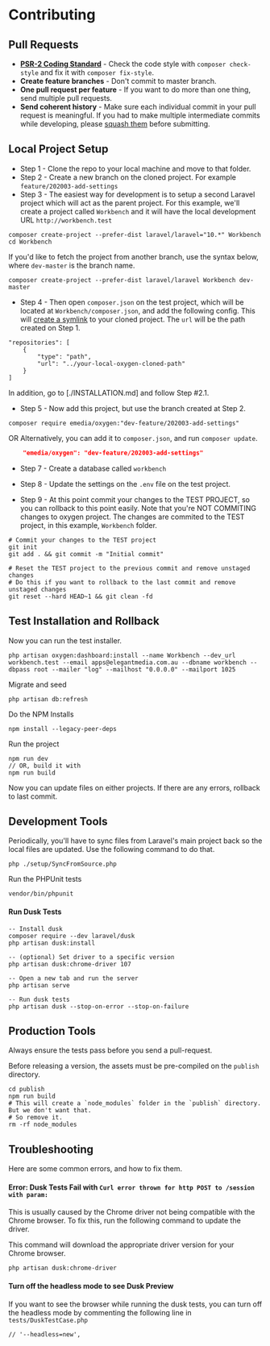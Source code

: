 # Contributing

## Pull Requests

- **[PSR-2 Coding Standard](https://github.com/php-fig/fig-standards/blob/master/accepted/PSR-2-coding-style-guide.md)** - Check the code style with `composer check-style` and fix it with `composer fix-style`.
- **Create feature branches** - Don't commit to master branch.
- **One pull request per feature** - If you want to do more than one thing, send multiple pull requests.
- **Send coherent history** - Make sure each individual commit in your pull request is meaningful. If you had to make multiple intermediate commits while developing, please [squash them](http://www.git-scm.com/book/en/v2/Git-Tools-Rewriting-History#Changing-Multiple-Commit-Messages) before submitting.

## Local Project Setup

- Step 1 - Clone the repo to your local machine and move to that folder.
- Step 2 - Create a new branch on the cloned project. For example `feature/202003-add-settings`
- Step 3 - The easiest way for development is to setup a second Laravel project which will act as the parent project. For this example, we'll create a project called `Workbench` and it will have the local development URL `http://workbench.test`

```
composer create-project --prefer-dist laravel/laravel="10.*" Workbench
cd Workbench
```

If you'd like to fetch the project from another branch, use the syntax below, where `dev-master` is the branch name.
```
composer create-project --prefer-dist laravel/laravel Workbench dev-master
```

- Step 4 - Then open `composer.json` on the test project, which will be located at `Workbench/composer.json`, and add the following config. This will [create a symlink](https://getcomposer.org/doc/05-repositories.md#path) to your cloned project. The `url` will be the path created on Step 1.

```
"repositories": [
    {
        "type": "path",
        "url": "../your-local-oxygen-cloned-path"
    }
]
```

In addition, go to [./INSTALLATION.md] and follow Step #2.1.

- Step 5 - Now add this project, but use the branch created at Step 2.

``` shell
composer require emedia/oxygen:"dev-feature/202003-add-settings"
```

OR Alternatively, you can add it to `composer.json`, and run `composer update`.
``` json 
	"emedia/oxygen": "dev-feature/202003-add-settings"
```

- Step 7 - Create a database called `workbench`

- Step 8 - Update the settings on the `.env` file on the test project.

- Step 9 - At this point commit your changes to the TEST PROJECT, so you can rollback to this point easily. Note that you're NOT COMMITING changes to oxygen project. The changes are commited to the TEST project, in this example, `Workbench` folder.

```shell
# Commit your changes to the TEST project
git init
git add . && git commit -m "Initial commit"
```

```shell
# Reset the TEST project to the previous commit and remove unstaged changes
# Do this if you want to rollback to the last commit and remove unstaged changes
git reset --hard HEAD~1 && git clean -fd
```

## Test Installation and Rollback

Now you can run the test installer.

```
php artisan oxygen:dashboard:install --name Workbench --dev_url workbench.test --email apps@elegantmedia.com.au --dbname workbench --dbpass root --mailer "log" --mailhost "0.0.0.0" --mailport 1025
```

Migrate and seed

```
php artisan db:refresh
```

Do the NPM Installs
```
npm install --legacy-peer-deps
```

Run the project

```
npm run dev
// OR, build it with
npm run build
```

Now you can update files on either projects. If there are any errors, rollback to last commit.


## Development Tools

Periodically, you'll have to sync files from Laravel's main project back so the local files are updated. Use the following command to do that.

```
php ./setup/SyncFromSource.php
```

Run the PHPUnit tests

```
vendor/bin/phpunit
```

#### Run Dusk Tests

```
-- Install dusk
composer require --dev laravel/dusk
php artisan dusk:install

-- (optional) Set driver to a specific version
php artisan dusk:chrome-driver 107

-- Open a new tab and run the server
php artisan serve

-- Run dusk tests
php artisan dusk --stop-on-error --stop-on-failure
```


## Production Tools

Always ensure the tests pass before you send a pull-request.

Before releasing a version, the assets must be pre-compiled on the `publish` directory.

```
cd publish
npm run build
# This will create a `node_modules` folder in the `publish` directory. But we don't want that.
# So remove it.
rm -rf node_modules
```

## Troubleshooting

Here are some common errors, and how to fix them.

#### Error: Dusk Tests Fail with `Curl error thrown for http POST to /session with param:`

This is usually caused by the Chrome driver not being compatible with the Chrome browser. 
To fix this, run the following command to update the driver.

This command will download the appropriate driver version for your Chrome browser.

```
php artisan dusk:chrome-driver
```

#### Turn off the headless mode to see Dusk Preview

If you want to see the browser while running the dusk tests, you can turn off the headless mode by commenting the following line in `tests/DuskTestCase.php`

```
// '--headless=new',
```






